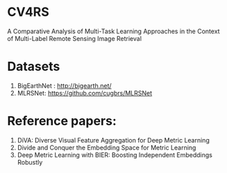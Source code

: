# CV4RS
A Comparative Analysis of Multi-Task Learning Approaches in the Context of Multi-Label Remote Sensing Image Retrieval

# Datasets
1. BigEarthNet : http://bigearth.net/
2. MLRSNet: https://github.com/cugbrs/MLRSNet

# Reference papers:
1. DiVA: Diverse Visual Feature Aggregation for Deep Metric Learning
2. Divide and Conquer the Embedding Space for Metric Learning
3. Deep Metric Learning with BIER: Boosting Independent Embeddings Robustly
